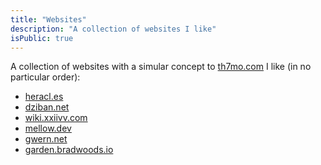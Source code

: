 ```yaml
---
title: "Websites"
description: "A collection of websites I like"
isPublic: true
---
```


A collection of websites with a simular concept to
[th7mo.com](https://th7mo.com) I like (in no particular order):

* [heracl.es](https://heracl.es/)
* [dziban.net](https://dziban.net/)
* [wiki.xxiivv.com](https://wiki.xxiivv.com)
* [mellow.dev](https://mellow.dev/)
* [gwern.net](https://gwern.net)
* [garden.bradwoods.io](https://garden.bradwoods.io/)
